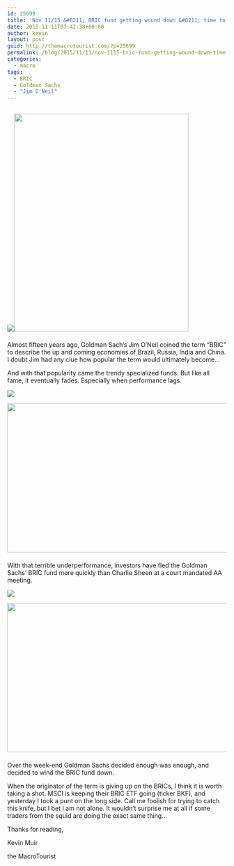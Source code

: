 ```yaml
---
id: 25699
title: 'Nov 11/15 &#8211; BRIC fund getting wound down &#8211; time to buy?'
date: 2015-11-11T07:42:38+00:00
author: kevin
layout: post
guid: http://themacrotourist.com/?p=25699
permalink: /blog/2015/11/11/nov-1115-bric-fund-getting-wound-down-time-to-buy/
categories:
  - macro
tags:
  - BRIC
  - Goldman Sachs
  - "Jim O'Neil"
---
```


  <img src="http://themacrotourist.com/pictures/SquidNov1115.png"><img class="size-full wp-image-14271" style="padding-top: 1.0em;padding-bottom: 0.5em;" style="margin:30px auto;display:block;" src="http://themacrotourist.com/pictures/SquidNov1115.png" width="400" height="500">

Almost fifteen years ago, Goldman Sach&#8217;s Jim O&#8217;Neil coined the term &#8220;BRIC&#8221; to describe the up and coming economies of Brazil, Russia, India and China. I doubt Jim had any clue how popular the term would ultimately become&#8230;

And with that popularity came the trendy specialized funds. But like all fame, it eventually fades. Especially when performance lags.


  <img src="http://themacrotourist.com/pictures/BRKNov1115.png"><img class="size-full wp-image-14271" style="padding-top: 1.0em;padding-bottom: 0.5em;" style="margin:30px auto;display:block;" src="http://themacrotourist.com/pictures/BRKNov1115.png" width="600" height="342">

With that terrible underperformance, investors have fled the Goldman Sachs&#8217; BRIC fund more quickly than Charlie Sheen at a court mandated AA meeting.


  <img src="http://themacrotourist.com/pictures/BRICBNov1115.png"><img class="size-full wp-image-14271" style="padding-top: 1.0em;padding-bottom: 0.5em;" style="margin:30px auto;display:block;" src="http://themacrotourist.com/pictures/BRICBNov1115.png" width="600" height="342">

Over the week-end Goldman Sachs decided enough was enough, and decided to wind the BRIC fund down.

When the originator of the term is giving up on the BRICs, I think it is worth taking a shot. MSCI is keeping their BRIC ETF going (ticker BKF), and yesterday I took a punt on the long side. Call me foolish for trying to catch this knife, but I bet I am not alone. It wouldn&#8217;t surprise me at all if some traders from the squid are doing the exact same thing&#8230;

Thanks for reading,
  
Kevin Muir
  
the MacroTourist
